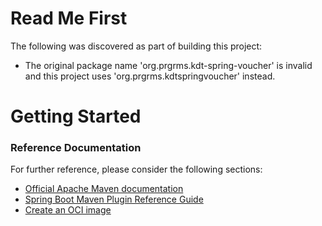 # Read Me First
The following was discovered as part of building this project:

* The original package name 'org.prgrms.kdt-spring-voucher' is invalid and this project uses 'org.prgrms.kdtspringvoucher' instead.

# Getting Started

### Reference Documentation
For further reference, please consider the following sections:

* [Official Apache Maven documentation](https://maven.apache.org/guides/index.html)
* [Spring Boot Maven Plugin Reference Guide](https://docs.spring.io/spring-boot/docs/2.6.6/maven-plugin/reference/html/)
* [Create an OCI image](https://docs.spring.io/spring-boot/docs/2.6.6/maven-plugin/reference/html/#build-image)

